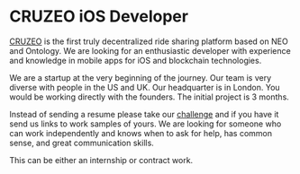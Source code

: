 # CRUZEO iOS Developer

[CRUZEO](https://cruzeo.io) is the first truly decentralized ride sharing platform based on NEO and Ontology. We are looking for an enthusiastic developer with experience and knowledge in mobile apps for iOS and blockchain technologies.

We are a startup at the very beginning of the journey. Our team is very diverse with people in the US and UK. Our headquarter is in London. You would be working directly with the founders. The initial project is 3 months. 

Instead of sending a resume please take our [challenge](https://app.mooqita.org/app/solution?challenge_id=w4cKaMKTKWYffR2MR) and if you have it send us links to work samples of yours. We are looking for someone who can work independently and knows when to ask for help, has common sense, and great communication skills. 

This can be either an internship or contract work.

